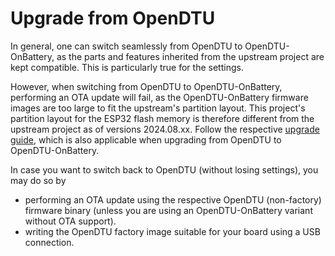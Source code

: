 # Upgrade from OpenDTU

In general, one can switch seamlessly from OpenDTU to OpenDTU-OnBattery, as the
parts and features inherited from the upstream project are kept compatible.
This is particularly true for the settings.

However, when switching from OpenDTU to OpenDTU-OnBattery, performing an OTA
update will fail, as the OpenDTU-OnBattery firmware images are too large to fit
the upstream's partition layout. This project's partition layout for the ESP32
flash memory is therefore different from the upstream project as of versions
2024.08.xx. Follow the respective [upgrade guide](upgrade_8mb.md), which is
also applicable when upgrading from OpenDTU to OpenDTU-OnBattery.

In case you want to switch back to OpenDTU (without losing settings), you may
do so by

* performing an OTA update using the respective OpenDTU (non-factory) firmware
  binary (unless you are using an OpenDTU-OnBattery variant without OTA
  support).
* writing the OpenDTU factory image suitable for your board using a USB
  connection.
